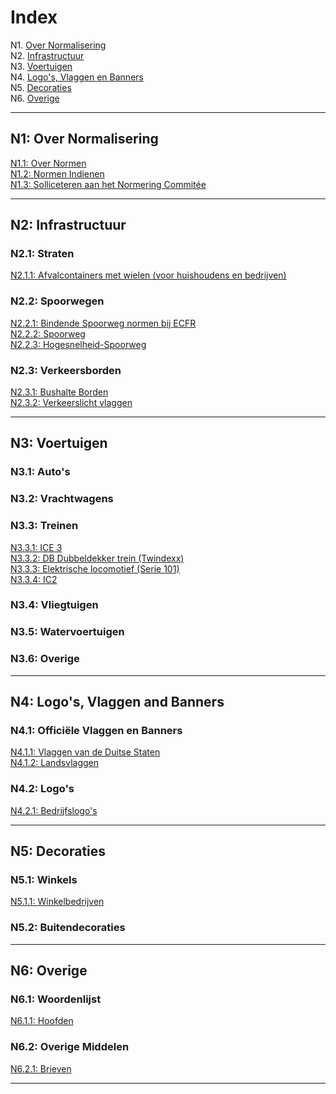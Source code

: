 # Index

N1. [Over Normalisering](#n1)  
N2. [Infrastructuur](#n2)  
N3. [Voertuigen](#n3)  
N4. [Logo's, Vlaggen en Banners](#n4)  
N5. [Decoraties](#n5)  
N6. [Overige](#n6)

***

## N1: Over Normalisering

[N1.1: Over Normen](/NL/N1/1)  
[N1.2: Normen Indienen](/NL/N1/2)  
[N1.3: Solliceteren aan het Normering Commitée](/NL/N1/3)

***

## N2: Infrastructuur
### N2.1: Straten
[N2.1.1: Afvalcontainers met wielen (voor huishoudens en bedrijven)](/EN/N2/1/1)  
### N2.2: Spoorwegen
[N2.2.1: Bindende Spoorweg normen bij ECFR](/EN/N2/2/1)   
[N2.2.2: Spoorweg](/EN/N2/2/2)    
[N2.2.3: Hogesnelheid-Spoorweg](/EN/N2/2/3)
### N2.3: Verkeersborden
[N2.3.1: Bushalte Borden](/EN/N2/3/1)  
[N2.3.2: Verkeerslicht vlaggen](/EN/N2/3/2)

***

## N3: Voertuigen
### N3.1: Auto's
### N3.2: Vrachtwagens
### N3.3: Treinen
[N3.3.1: ICE 3](/EN/N3/3/1)  
[N3.3.2: DB Dubbeldekker trein (Twindexx)](/EN/N3/3/2)  
[N3.3.3: Elektrische locomotief (Serie 101)](/EN/N3/3/3)    
[N3.3.4: IC2 ](/EN/N3/3/4)
### N3.4: Vliegtuigen
### N3.5: Watervoertuigen
### N3.6: Overige

***

## N4: Logo's, Vlaggen and Banners
### N4.1: Officiële Vlaggen en Banners
[N4.1.1: Vlaggen van de Duitse Staten](/EN/N4/1/1)  
[N4.1.2: Landsvlaggen](/EN/N4/1/2)
### N4.2: Logo's
[N4.2.1: Bedrijfslogo's](/EN/N4/2/1)

***

## N5: Decoraties
### N5.1: Winkels
[N5.1.1: Winkelbedrijven](/EN/N5/1/1)
### N5.2: Buitendecoraties

***

## N6: Overige
### N6.1: Woordenlijst
[N6.1.1: Hoofden](/EN/N6/1/1)
### N6.2: Overige Middelen
[N6.2.1: Brieven](/EN/N6/2/1)

***
